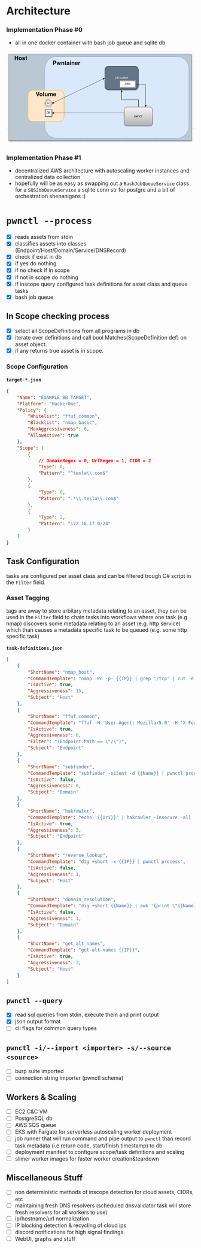 
# Architecture

### Implementation Phase #0

- all in one docker container with bash job queue and sqlite db

![arch-phase0](Images/arch-phase0.png)

### Implementation Phase #1

- decentralized AWS architecture with autoscaling worker instances and centralized data collection
- hopefully will be as easy as swapping out a `BashJobQueueService` class for a `SQSJobQueueService` a sqlite conn str for postgre and a bit of orchestration shenanigans :)

# `pwnctl --process`

- [x] reads assets from stdin
- [x] classifies assets into classes (Endpoint/Host/Domain/Service/DNSRecord)
- [x] check if exist in db
- [x] if yes do nothing
- [x] if no check if in scope
- [x] if not in scope do nothing
- [x] if inscope query configured task definitions for asset class and queue tasks
- [x] bash job queue

## In Scope checking process

- [x] select all ScopeDefinitions from all programs in db
- [x] iterate over definitions and call bool Matches(ScopeDefinition def) on asset object.
- [x] if any returns true asset is in scope.

### Scope Configuration
**`target-*.json`**
```JSON
{
    "Name": "EXAMPLE BB TARGET",
    "Platform": "HackerOne",
    "Policy": {
        "Whitelist": "ffuf_common",
        "Blacklist": "nmap_basic",
        "MaxAggressiveness": 6,
        "AllowActive": true
    },
    "Scope": [
        {
			// DomainRegex = 0, UrlRegex = 1, CIDR = 2
            "Type": 0,
            "Pattern": "^tesla\\.com$"
        },
        {
            "Type": 0,
            "Pattern": ".*\\.tesla\\.com$"
        },
        {
            "Type": 2,
            "Pattern": "172.16.17.0/24"
        }
    ]
}
```

## Task Configuration

tasks are configured per asset class and can be filtered trough C# script in the `Filter` field. 

### Asset Tagging

tags are away to store arbitary metadata relating to an asset, they can be used in the `Filter` field to chain tasks into workflows where one task (e.g nmap) discovers some metadata relating to an asset (e.g. http service) which than causes a metadata specific task to be queued (e.g. some http specific task)

**`task-definitions.json`**
```JSON
[
    {
        "ShortName": "nmap_host",
        "CommandTemplate": "nmap -Pn -p- {{IP}} | grep '/tcp' | cut -d '/' -f 1 | while read port; do echo \"{{IP}}:$port\"; done | pwnctl process",
        "IsActive": true,
        "Aggressiveness": 15,
        "Subject": "Host"
    },
    {
        "ShortName": "ffuf_common",
        "CommandTemplate": "ffuf -H 'User-Agent: Mozilla/5.0' -H 'X-Forwarded-For: 127.0.0.1' -w /tools/wordlist/SecLists/Discovery/Web-Content/common.txt {{Uri}}/FUZZ | grep Status | awk '{print $1}' | while read path; do echo \"{{Uri}}$path\"; done | pwnctl process",
        "IsActive": true,
        "Aggressiveness": 8,
        "Filter": "(Endpoint.Path == \"/\")",
        "Subject": "Endpoint"
    },
    {
        "ShortName": "subfinder",
        "CommandTemplate": "subfinder -silent -d {{Name}} | pwnctl process",
        "IsActive": false,
        "Aggressiveness": 0,
        "Subject": "Domain"
    },
    {
        "ShortName": "hakrawler",
        "CommandTemplate": "echo '{{Uri}}' | hakrawler -insecure -all -plain -headers 'User-Agent: Mozilla/5.0' | pwnctl process",
        "IsActive": true,
        "Aggressiveness": 3,
        "Subject": "Endpoint"
    },
    {
        "ShortName": "reverse_lookup",
        "CommandTemplate": "dig +short -x {{IP}} | pwnctl process",
        "IsActive": false,
        "Aggressiveness": 1,
        "Subject": "Host"
    },
    {
        "ShortName": "domain_resolution",
        "CommandTemplate": "dig +short {{Name}} | awk '{print \"{{Name}} IN A \" $1}'| pwnctl process",
        "IsActive": false,
        "Aggressiveness": 1,
        "Subject": "Domain"
    },
    {
        "ShortName": "get_alt_names",
        "CommandTemplate": "get-alt-names {{IP}}",
        "IsActive": true,
        "Aggressiveness": 3,
        "Subject": "Host"
    }
]
```

## `pwnctl --query`

- [x] read sql queries from stdin, execute them and print output
- [x] json output format
- [ ] cli flags for common query types

## `pwnctl -i/--import <importer> -s/--source <source>`

- [ ] burp suite imported
- [ ] connection string importer (pwnctl schema)

## Workers & Scaling

- [ ] EC2 C&C VM 
- [ ] PostgreSQL db
- [ ] AWS SQS queue 
- [ ] EKS with Fargate for serverless autoscaling worker deployment
- [ ] job runner that will run command and pipe output to `pwnctl` than record task metadata (i.e return code, start/finish timestamp) to db
- [ ] deployment manifest to configure scope/task definitions and scaling
- [ ] slimer worker images for faster worker creation&teardown

## Miscellaneous Stuff

- [ ] non deterministic methods of inscope detection for cloud assets, CIDRs, etc
- [ ] maintaining fresh DNS resolvers (scheduled dnsvalidator task will store fresh resolvers for all workers to use)
- [ ] ip/hostname/url normalization
- [ ] IP blocking detection & recycling of cloud ips
- [ ] discord notifications for high signal findings
- [ ] WebUI, graphs and stuff
